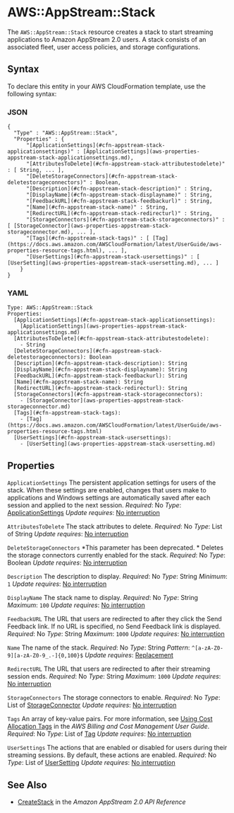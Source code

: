 # AWS::AppStream::Stack<a name="aws-resource-appstream-stack"></a>

The `AWS::AppStream::Stack` resource creates a stack to start streaming applications to Amazon AppStream 2\.0 users\. A stack consists of an associated fleet, user access policies, and storage configurations\.

## Syntax<a name="aws-resource-appstream-stack-syntax"></a>

To declare this entity in your AWS CloudFormation template, use the following syntax:

### JSON<a name="aws-resource-appstream-stack-syntax.json"></a>

```
{
  "Type" : "AWS::AppStream::Stack",
  "Properties" : {
      "[ApplicationSettings](#cfn-appstream-stack-applicationsettings)" : [ApplicationSettings](aws-properties-appstream-stack-applicationsettings.md),
      "[AttributesToDelete](#cfn-appstream-stack-attributestodelete)" : [ String, ... ],
      "[DeleteStorageConnectors](#cfn-appstream-stack-deletestorageconnectors)" : Boolean,
      "[Description](#cfn-appstream-stack-description)" : String,
      "[DisplayName](#cfn-appstream-stack-displayname)" : String,
      "[FeedbackURL](#cfn-appstream-stack-feedbackurl)" : String,
      "[Name](#cfn-appstream-stack-name)" : String,
      "[RedirectURL](#cfn-appstream-stack-redirecturl)" : String,
      "[StorageConnectors](#cfn-appstream-stack-storageconnectors)" : [ [StorageConnector](aws-properties-appstream-stack-storageconnector.md), ... ],
      "[Tags](#cfn-appstream-stack-tags)" : [ [Tag](https://docs.aws.amazon.com/AWSCloudFormation/latest/UserGuide/aws-properties-resource-tags.html), ... ],
      "[UserSettings](#cfn-appstream-stack-usersettings)" : [ [UserSetting](aws-properties-appstream-stack-usersetting.md), ... ]
    }
}
```

### YAML<a name="aws-resource-appstream-stack-syntax.yaml"></a>

```
Type: AWS::AppStream::Stack
Properties:
  [ApplicationSettings](#cfn-appstream-stack-applicationsettings):
    [ApplicationSettings](aws-properties-appstream-stack-applicationsettings.md)
  [AttributesToDelete](#cfn-appstream-stack-attributestodelete):
    - String
  [DeleteStorageConnectors](#cfn-appstream-stack-deletestorageconnectors): Boolean
  [Description](#cfn-appstream-stack-description): String
  [DisplayName](#cfn-appstream-stack-displayname): String
  [FeedbackURL](#cfn-appstream-stack-feedbackurl): String
  [Name](#cfn-appstream-stack-name): String
  [RedirectURL](#cfn-appstream-stack-redirecturl): String
  [StorageConnectors](#cfn-appstream-stack-storageconnectors):
    - [StorageConnector](aws-properties-appstream-stack-storageconnector.md)
  [Tags](#cfn-appstream-stack-tags):
    - [Tag](https://docs.aws.amazon.com/AWSCloudFormation/latest/UserGuide/aws-properties-resource-tags.html)
  [UserSettings](#cfn-appstream-stack-usersettings):
    - [UserSetting](aws-properties-appstream-stack-usersetting.md)
```

## Properties<a name="aws-resource-appstream-stack-properties"></a>

`ApplicationSettings`  <a name="cfn-appstream-stack-applicationsettings"></a>
The persistent application settings for users of the stack\. When these settings are enabled, changes that users make to applications and Windows settings are automatically saved after each session and applied to the next session\.
*Required*: No
*Type*: [ApplicationSettings](aws-properties-appstream-stack-applicationsettings.md)
*Update requires*: [No interruption](https://docs.aws.amazon.com/AWSCloudFormation/latest/UserGuide/using-cfn-updating-stacks-update-behaviors.html#update-no-interrupt)

`AttributesToDelete`  <a name="cfn-appstream-stack-attributestodelete"></a>
The stack attributes to delete\.
*Required*: No
*Type*: List of String
*Update requires*: [No interruption](https://docs.aws.amazon.com/AWSCloudFormation/latest/UserGuide/using-cfn-updating-stacks-update-behaviors.html#update-no-interrupt)

`DeleteStorageConnectors`  <a name="cfn-appstream-stack-deletestorageconnectors"></a>
 *This parameter has been deprecated\. *
Deletes the storage connectors currently enabled for the stack\.
*Required*: No
*Type*: Boolean
*Update requires*: [No interruption](https://docs.aws.amazon.com/AWSCloudFormation/latest/UserGuide/using-cfn-updating-stacks-update-behaviors.html#update-no-interrupt)

`Description`  <a name="cfn-appstream-stack-description"></a>
The description to display\.
*Required*: No
*Type*: String
*Minimum*: `1`
*Update requires*: [No interruption](https://docs.aws.amazon.com/AWSCloudFormation/latest/UserGuide/using-cfn-updating-stacks-update-behaviors.html#update-no-interrupt)

`DisplayName`  <a name="cfn-appstream-stack-displayname"></a>
The stack name to display\.
*Required*: No
*Type*: String
*Maximum*: `100`
*Update requires*: [No interruption](https://docs.aws.amazon.com/AWSCloudFormation/latest/UserGuide/using-cfn-updating-stacks-update-behaviors.html#update-no-interrupt)

`FeedbackURL`  <a name="cfn-appstream-stack-feedbackurl"></a>
The URL that users are redirected to after they click the Send Feedback link\. If no URL is specified, no Send Feedback link is displayed\.
*Required*: No
*Type*: String
*Maximum*: `1000`
*Update requires*: [No interruption](https://docs.aws.amazon.com/AWSCloudFormation/latest/UserGuide/using-cfn-updating-stacks-update-behaviors.html#update-no-interrupt)

`Name`  <a name="cfn-appstream-stack-name"></a>
The name of the stack\.
*Required*: No
*Type*: String
*Pattern*: `^[a-zA-Z0-9][a-zA-Z0-9_.-]{0,100}$`
*Update requires*: [Replacement](https://docs.aws.amazon.com/AWSCloudFormation/latest/UserGuide/using-cfn-updating-stacks-update-behaviors.html#update-replacement)

`RedirectURL`  <a name="cfn-appstream-stack-redirecturl"></a>
The URL that users are redirected to after their streaming session ends\.
*Required*: No
*Type*: String
*Maximum*: `1000`
*Update requires*: [No interruption](https://docs.aws.amazon.com/AWSCloudFormation/latest/UserGuide/using-cfn-updating-stacks-update-behaviors.html#update-no-interrupt)

`StorageConnectors`  <a name="cfn-appstream-stack-storageconnectors"></a>
The storage connectors to enable\.
*Required*: No
*Type*: List of [StorageConnector](aws-properties-appstream-stack-storageconnector.md)
*Update requires*: [No interruption](https://docs.aws.amazon.com/AWSCloudFormation/latest/UserGuide/using-cfn-updating-stacks-update-behaviors.html#update-no-interrupt)

`Tags`  <a name="cfn-appstream-stack-tags"></a>
An array of key\-value pairs\. For more information, see [Using Cost Allocation Tags](https://docs.aws.amazon.com/AWSCloudFormation/latest/UserGuide/aws-properties-resource-tags.html) in the *AWS Billing and Cost Management User Guide*\.
*Required*: No
*Type*: List of [Tag](https://docs.aws.amazon.com/AWSCloudFormation/latest/UserGuide/aws-properties-resource-tags.html)
*Update requires*: [No interruption](https://docs.aws.amazon.com/AWSCloudFormation/latest/UserGuide/using-cfn-updating-stacks-update-behaviors.html#update-no-interrupt)

`UserSettings`  <a name="cfn-appstream-stack-usersettings"></a>
The actions that are enabled or disabled for users during their streaming sessions\. By default, these actions are enabled\.
*Required*: No
*Type*: List of [UserSetting](aws-properties-appstream-stack-usersetting.md)
*Update requires*: [No interruption](https://docs.aws.amazon.com/AWSCloudFormation/latest/UserGuide/using-cfn-updating-stacks-update-behaviors.html#update-no-interrupt)

## See Also<a name="aws-resource-appstream-stack--seealso"></a>
+  [CreateStack](https://docs.aws.amazon.com/appstream2/latest/APIReference/API_CreateStack.html) in the *Amazon AppStream 2\.0 API Reference*
